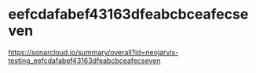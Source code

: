 # eefcdafabef43163dfeabcbceafecseven
https://sonarcloud.io/summary/overall?id=neojarvis-testing_eefcdafabef43163dfeabcbceafecseven
